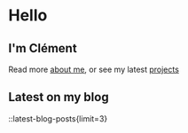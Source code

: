 # Hello

## I'm Clément

Read more [about me](/about), or see my latest [projects](/projects)

## Latest on my blog
::latest-blog-posts{limit=3}